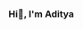 ### Hi👋, I'm Aditya

<!--
**AdityaRaj2001/AdityaRaj2001** is a ✨ _special_ ✨ repository because its `README.md` (this file) appears on your GitHub profile.

Here are some ideas to get you started:

- 🔭 I’m currently working on Front-end Web apps
- 🌱 I’m currently learning DSA & Back-end Languages
- 🥅 2021 Goals: Contribute more to Open Source projects
💬 Ask me about Web Development(MERN), Native and Technology in general.
😄 Pronouns: He / Him / Bro / Dude.
⚡ Fun fact: I ❤️ watching web series, Cubicles🎧 and like to try something new everyday.
